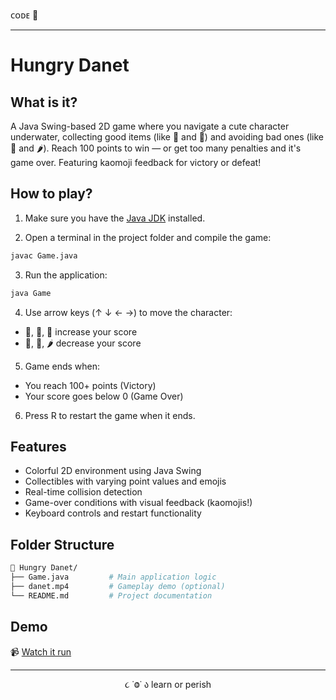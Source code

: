 ᴄᴏᴅᴇ 👾

---

# Hungry Danet

## What is it?

A Java Swing-based 2D game where you navigate a cute character underwater, collecting good items (like 🍓 and 🍰) and avoiding bad ones (like 🥦 and 🌶️). Reach 100 points to win — or get too many penalties and it's game over. Featuring kaomoji feedback for victory or defeat!

## How to play?

1. Make sure you have the [Java JDK](https://www.oracle.com/java/technologies/javase-downloads.html) installed.

2. Open a terminal in the project folder and compile the game:

```bash
javac Game.java
```

3. Run the application:

```bash
java Game
```

4. Use arrow keys (↑ ↓ ← →) to move the character:
- 🍓, 🍦, 🍰 increase your score
- 🧊, 🥦, 🌶️ decrease your score

5. Game ends when:
- You reach 100+ points (Victory)
- Your score goes below 0 (Game Over)

6. Press R to restart the game when it ends.

## Features

- Colorful 2D environment using Java Swing
- Collectibles with varying point values and emojis
- Real-time collision detection
- Game-over conditions with visual feedback (kaomojis!)
- Keyboard controls and restart functionality


## Folder Structure

```bash
📁 Hungry Danet/
├── Game.java         # Main application logic
├── danet.mp4         # Gameplay demo (optional)
└── README.md         # Project documentation
```

## Demo

📹 [Watch it run](https://drive.google.com/file/d/1HZm7Tjj7NXyzPgpHHL5ZuVracjd3xgBJ/view?usp=sharing)

---

<p align="center">૮ ˙Ⱉ˙ ა learn or perish</p>
